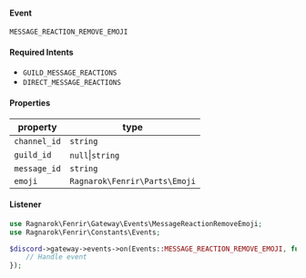 #### Event
`MESSAGE_REACTION_REMOVE_EMOJI`

#### Required Intents
- `GUILD_MESSAGE_REACTIONS`
- `DIRECT_MESSAGE_REACTIONS`

#### Properties
|property|type|
|--------|----|
|`channel_id`|`string`|
|`guild_id`|`null`&#124;`string`|
|`message_id`|`string`|
|`emoji`|`Ragnarok\Fenrir\Parts\Emoji`|

#### Listener
```php
use Ragnarok\Fenrir\Gateway\Events\MessageReactionRemoveEmoji;
use Ragnarok\Fenrir\Constants\Events;

$discord->gateway->events->on(Events::MESSAGE_REACTION_REMOVE_EMOJI, function (MessageReactionRemoveEmoji $event) {
    // Handle event
});
```
